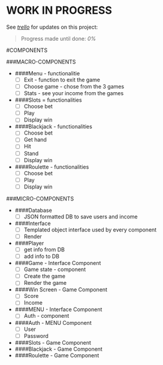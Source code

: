 # WORK IN PROGRESS
See [*trello*](https://trello.com/b/M975Rce7/mds ) for updates on this project:
>Progress made until done: *0%*

#COMPONENTS

###MACRO-COMPONENTS
* ####Menu - functionalitie
    -[ ] Exit - function to exit the game
    -[ ] Choose game - chose from the 3 games
    -[ ] Stats - see your income from the games
* ####Slots = functionalities
    -[ ] Choose bet
    -[ ] Play
    -[ ] Display win
* ####Blackjack - functionalities
    -[ ] Choose bet
    -[ ] Get hand
    -[ ] Hit
    -[ ] Stand
    -[ ] Display win
* ####Roulette - functionalities
    -[ ] Choose bet
    -[ ] Play
    -[ ] Display win

###MICRO-COMPONENTS
* ####Database
    -[ ] JSON formatted DB to save users and income
* ####Interface
    -[ ] Templated object interface used by every component
    -[ ] Render 
* ####Player
    -[ ] get info from DB
    -[ ] add info to DB
* ####Game - Interface Component
    -[ ] Game state - component
    -[ ] Create the game
    -[ ] Render the game
* ####Win Screen - Game Component
    -[ ] Score
    -[ ] Income
* ####MENU - Interface Component
    -[ ] Auth - component
* ####Auth - MENU Component
    -[ ] User
    -[ ] Password
* ####Slots - Game Component
* ####Blackjack - Game Component
* ####Roulette - Game Component
